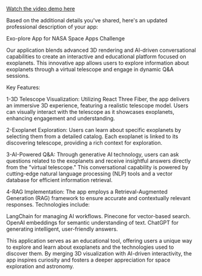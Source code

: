 [Watch the video demo here](https://drive.google.com/file/d/1ebv4sDtbrrAP7pzEj27xLnwUEtkS8baV/view?usp=sharing)

Based on the additional details you've shared, here's an updated professional description of your app:

Exo-plore App for NASA Space Apps Challenge

Our application blends advanced 3D rendering and AI-driven conversational capabilities to create an interactive and educational platform focused on exoplanets. This innovative app allows users to explore information about exoplanets through a virtual telescope and engage in dynamic Q&A sessions.

Key Features:

1-3D Telescope Visualization:
Utilizing React Three Fiber, the app delivers an immersive 3D experience, featuring a realistic telescope model. Users can visually interact with the telescope as it showcases exoplanets, enhancing engagement and understanding.

2-Exoplanet Exploration:
Users can learn about specific exoplanets by selecting them from a detailed catalog. Each exoplanet is linked to its discovering telescope, providing a rich context for exploration.

3-AI-Powered Q&A:
Through generative AI technology, users can ask questions related to the exoplanets and receive insightful answers directly from the "virtual telescope." This conversational capability is powered by cutting-edge natural language processing (NLP) tools and a vector database for efficient information retrieval.

4-RAG Implementation:
The app employs a Retrieval-Augmented Generation (RAG) framework to ensure accurate and contextually relevant responses. Technologies include:

LangChain for managing AI workflows.
Pinecone for vector-based search.
OpenAI embeddings for semantic understanding of text.
ChatGPT for generating intelligent, user-friendly answers.

This application serves as an educational tool, offering users a unique way to explore and learn about exoplanets and the technologies used to discover them. By merging 3D visualization with AI-driven interactivity, the app inspires curiosity and fosters a deeper appreciation for space exploration and astronomy.

